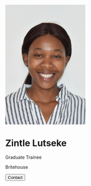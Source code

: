 <link rel="stylesheet" href="https://cdnjs.cloudflare.com/ajax/libs/font-awesome/4.7.0/css/font-awesome.min.css">

<div class="card">
  <img src="Photo_Zintle.jpg" alt="Zintle" style="width:50%">
  <h1>Zintle Lutseke</h1>
  <p class="title">Graduate Trainee</p>
  <p>Britehouse</p>
  <a href="#"><i class="fa fa-twitter"></i></a>
  <a href="#"><i class="fa fa-linkedin"></i></a>
  <a href="#"><i class="fa fa-facebook"></i></a>
  <p><button>Contact</button></p>
</div>
